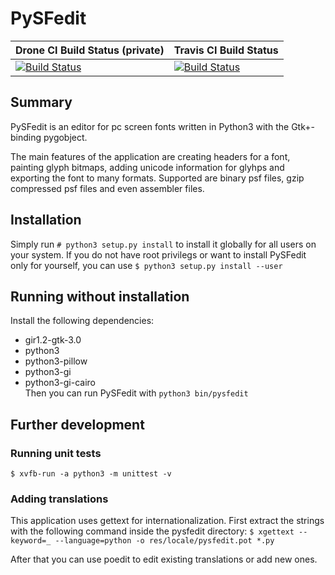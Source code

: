 # PySFedit

| Drone CI Build Status (private) | Travis CI Build Status |
|---------------------------------|------------------------|
| [![Build Status](https://drone.kalehmann.de/api/badges/karsten/PySFedit/status.svg)](https://drone.kalehmann.de/karsten/PySFedit) | [![Build Status](https://travis-ci.org/kalehmann/pysfedit.svg?branch=master)](https://travis-ci.org/kalehmann/pysfedit) |


## Summary
PySFedit is an editor for pc screen fonts written in Python3 with the
Gtk+-binding pygobject.

The main features of the application are creating headers for a font,
painting glyph bitmaps, adding unicode information for glyhps and
exporting the font to many formats. Supported are binary psf files, gzip
compressed psf files and even assembler files.


## Installation
Simply run `# python3 setup.py install` to install it globally for all
users on your system. If you do not have root privilegs or want to
install PySFedit only for yourself, you can use
`$ python3 setup.py install --user`

## Running without installation
Install the following dependencies:
- gir1.2-gtk-3.0
- python3
- python3-pillow
- python3-gi
- python3-gi-cairo  
Then you can run PySFedit with `python3 bin/pysfedit`

## Further development

### Running unit tests
`$ xvfb-run -a python3 -m unittest -v`

### Adding translations
This application uses gettext for internationalization. First extract
the strings with the following command inside the pysfedit directory:
`$ xgettext --keyword=_ --language=python -o res/locale/pysfedit.pot *.py`

After that you can use poedit to edit existing translations or add new
ones.
